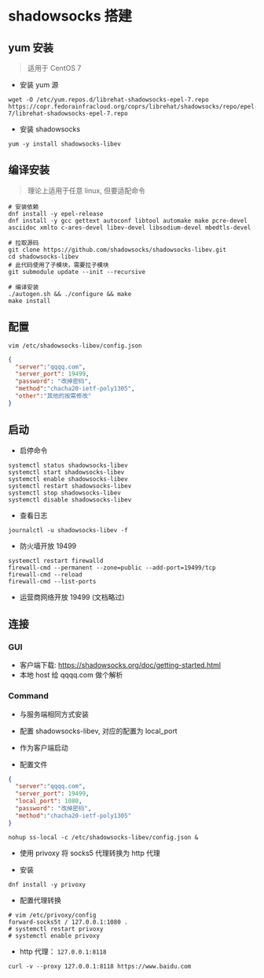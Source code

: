 # shadowsocks 搭建


## yum 安装

> 适用于 CentOS 7

- 安装 yum 源

```shell
wget -O /etc/yum.repos.d/librehat-shadowsocks-epel-7.repo https://copr.fedorainfracloud.org/coprs/librehat/shadowsocks/repo/epel-7/librehat-shadowsocks-epel-7.repo
```

- 安装 shadowsocks

```shell
yum -y install shadowsocks-libev
```


## 编译安装

> 理论上适用于任意 linux, 但要适配命令

```shell
# 安装依赖
dnf install -y epel-release
dnf install -y gcc gettext autoconf libtool automake make pcre-devel asciidoc xmlto c-ares-devel libev-devel libsodium-devel mbedtls-devel

# 拉取源码
git clone https://github.com/shadowsocks/shadowsocks-libev.git
cd shadowsocks-libev
# 此代码使用了子模块，需要拉子模块
git submodule update --init --recursive

# 编译安装
./autogen.sh && ./configure && make
make install
```


## 配置

```shell
vim /etc/shadowsocks-libev/config.json
```

```json
{
  "server":"qqqq.com",
  "server_port": 19499,
  "password": "改掉密码",
  "method":"chacha20-ietf-poly1305",
  "other":"其他的按需修改"
}
```

## 启动

- 启停命令

```shell
systemctl status shadowsocks-libev
systemctl start shadowsocks-libev
systemctl enable shadowsocks-libev
systemctl restart shadowsocks-libev
systemctl stop shadowsocks-libev
systemctl disable shadowsocks-libev
```

- 查看日志

```shell
journalctl -u shadowsocks-libev -f
```

- 防火墙开放 19499

```shell
systemctl restart firewalld
firewall-cmd --permanent --zone=public --add-port=19499/tcp
firewall-cmd --reload
firewall-cmd --list-ports
```

- 运营商网络开放 19499 (文档略过)


## 连接


### GUI

- 客户端下载: https://shadowsocks.org/doc/getting-started.html
- 本地 host 给 qqqq.com 做个解析


### Command

- 与服务端相同方式安装
- 配置 shadowsocks-libev, 对应的配置为 local_port
- 作为客户端启动

- 配置文件

```json
{
  "server":"qqqq.com",
  "server_port": 19499,
  "local_port": 1080,
  "password": "改掉密码",
  "method":"chacha20-ietf-poly1305"
}
```


```shell
nohup ss-local -c /etc/shadowsocks-libev/config.json &
```


- 使用 privoxy 将 socks5 代理转换为 http 代理

- 安装
```shell
dnf install -y privoxy
```

- 配置代理转换
```shell
# vim /etc/privoxy/config
forward-socks5t / 127.0.0.1:1080 .
# systemctl restart privoxy
# systemctl enable privoxy
```

- http 代理： `127.0.0.1:8118`

```shell
curl -v --proxy 127.0.0.1:8118 https://www.baidu.com
```
